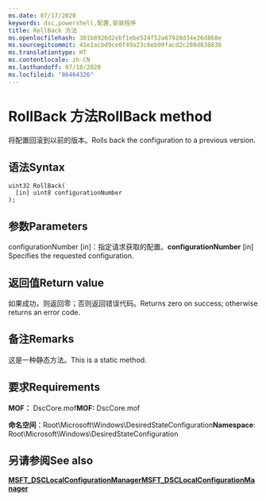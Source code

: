 ```yaml
---
ms.date: 07/17/2020
keywords: dsc,powershell,配置,安装程序
title: RollBack 方法
ms.openlocfilehash: 301b8926d2ebf1ebe524f52a67928d34e26d860e
ms.sourcegitcommit: 41e1acbd9ce0f49a23c6eb99facd2c280d836836
ms.translationtype: HT
ms.contentlocale: zh-CN
ms.lasthandoff: 07/18/2020
ms.locfileid: "86464326"
---
```

# <a name="rollback-method"></a><span data-ttu-id="7c0df-103">RollBack 方法</span><span class="sxs-lookup"><span data-stu-id="7c0df-103">RollBack method</span></span>

<span data-ttu-id="7c0df-104">将配置回滚到以前的版本。</span><span class="sxs-lookup"><span data-stu-id="7c0df-104">Rolls back the configuration to a previous version.</span></span>

## <a name="syntax"></a><span data-ttu-id="7c0df-105">语法</span><span class="sxs-lookup"><span data-stu-id="7c0df-105">Syntax</span></span>

```mof
uint32 RollBack(
  [in] uint8 configurationNumber
);
```

## <a name="parameters"></a><span data-ttu-id="7c0df-106">参数</span><span class="sxs-lookup"><span data-stu-id="7c0df-106">Parameters</span></span>

<span data-ttu-id="7c0df-107">configurationNumber  \[in\]：指定请求获取的配置。</span><span class="sxs-lookup"><span data-stu-id="7c0df-107">**configurationNumber** \[in\] Specifies the requested configuration.</span></span>

## <a name="return-value"></a><span data-ttu-id="7c0df-108">返回值</span><span class="sxs-lookup"><span data-stu-id="7c0df-108">Return value</span></span>

<span data-ttu-id="7c0df-109">如果成功，则返回零；否则返回错误代码。</span><span class="sxs-lookup"><span data-stu-id="7c0df-109">Returns zero on success; otherwise returns an error code.</span></span>

## <a name="remarks"></a><span data-ttu-id="7c0df-110">备注</span><span class="sxs-lookup"><span data-stu-id="7c0df-110">Remarks</span></span>

<span data-ttu-id="7c0df-111">这是一种静态方法。</span><span class="sxs-lookup"><span data-stu-id="7c0df-111">This is a static method.</span></span>

## <a name="requirements"></a><span data-ttu-id="7c0df-112">要求</span><span class="sxs-lookup"><span data-stu-id="7c0df-112">Requirements</span></span>

<span data-ttu-id="7c0df-113">**MOF：** DscCore.mof</span><span class="sxs-lookup"><span data-stu-id="7c0df-113">**MOF:** DscCore.mof</span></span>

<span data-ttu-id="7c0df-114">**命名空间**：Root\Microsoft\Windows\DesiredStateConfiguration</span><span class="sxs-lookup"><span data-stu-id="7c0df-114">**Namespace**: Root\Microsoft\Windows\DesiredStateConfiguration</span></span>

## <a name="see-also"></a><span data-ttu-id="7c0df-115">另请参阅</span><span class="sxs-lookup"><span data-stu-id="7c0df-115">See also</span></span>

[<span data-ttu-id="7c0df-116">**MSFT_DSCLocalConfigurationManager**</span><span class="sxs-lookup"><span data-stu-id="7c0df-116">**MSFT_DSCLocalConfigurationManager**</span></span>](msft-dsclocalconfigurationmanager.md)
